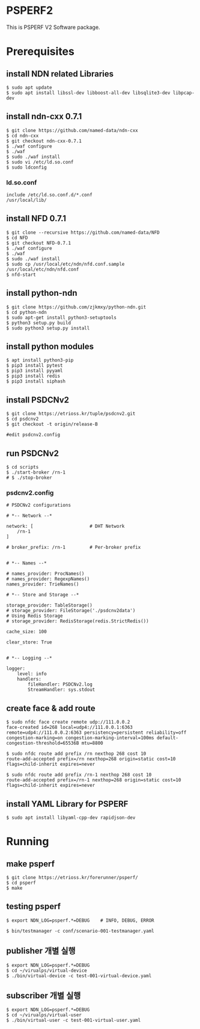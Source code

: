 PSPERF2
=======
This is PSPERF V2 Software package.


Prerequisites
=============

## install NDN related Libraries

    $ sudo apt update
    $ sudo apt install libssl-dev libboost-all-dev libsqlite3-dev libpcap-dev

## install ndn-cxx 0.7.1

    $ git clone https://github.com/named-data/ndn-cxx
    $ cd ndn-cxx
    $ git checkout ndn-cxx-0.7.1
    $ ./waf configure
    $ ./waf
    $ sudo ./waf install
    $ sudo vi /etc/ld.so.conf
    $ sudo ldconfig

### ld.so.conf
~~~
include /etc/ld.so.conf.d/*.conf
/usr/local/lib/
~~~

## install NFD 0.7.1

    $ git clone --recursive https://github.com/named-data/NFD
    $ cd NFD
    $ git checkout NFD-0.7.1
    $ ./waf configure
    $ ./waf
    $ sudo ./waf install
    $ sudo cp /usr/local/etc/ndn/nfd.conf.sample /usr/local/etc/ndn/nfd.conf
    $ nfd-start

## install python-ndn

    $ git clone https://github.com/zjkmxy/python-ndn.git
    $ cd python-ndn 
    $ sudo apt-get install python3-setuptools
    $ python3 setup.py build
    $ sudo python3 setup.py install

## install python modules

    $ apt install python3-pip
    $ pip3 install pytest
    $ pip3 install pyyaml
    $ pip3 install redis
    $ pip3 install siphash

## install PSDCNv2

    $ git clone https://etrioss.kr/tuple/psdcnv2.git
    $ cd psdcnv2
    $ git checkout -t origin/release-B
    
    #edit psdcnv2.config

## run PSDCNv2
    $ cd scripts
    $ ./start-broker /rn-1
    # $ ./stop-broker
    
### psdcnv2.config
~~~
# PSDCNv2 configurations

# *-- Network --*

network: [                     # DHT Network
    /rn-1
]

# broker_prefix: /rn-1         # Per-broker prefix


# *-- Names --*

# names_provider: ProcNames()
# names_provider: RegexpNames()
names_provider: TrieNames()

# *-- Store and Storage --*

storage_provider: TableStorage()
# storage_provider: FileStorage('./psdcnv2data')
# Using Redis Storage
# storage_provider: RedisStorage(redis.StrictRedis())

cache_size: 100

clear_store: True


# *-- Logging --*

logger:
    level: info
    handlers:
        fileHandler: PSDCNv2.log
        StreamHandler: sys.stdout

~~~

## create face & add route
~~~
$ sudo nfdc face create remote udp://111.0.0.2
face-created id=268 local=udp4://111.0.0.1:6363 remote=udp4://111.0.0.2:6363 persistency=persistent reliability=off congestion-marking=on congestion-marking-interval=100ms default-congestion-threshold=65536B mtu=8800

$ sudo nfdc route add prefix /rn nexthop 268 cost 10
route-add-accepted prefix=/rn nexthop=268 origin=static cost=10 flags=child-inherit expires=never

$ sudo nfdc route add prefix /rn-1 nexthop 268 cost 10
route-add-accepted prefix=/rn-1 nexthop=268 origin=static cost=10 flags=child-inherit expires=never

~~~
    
## install YAML Library for PSPERF

    $ sudo apt install libyaml-cpp-dev rapidjson-dev
    

Running
=============

## make psperf

    $ git clone https://etrioss.kr/forerunner/psperf/
    $ cd psperf
    $ make

## testing psperf

    $ export NDN_LOG=psperf.*=DEBUG    # INFO, DEBUG, ERROR
    
    $ bin/testmanager -c conf/scenario-001-testmanager.yaml


## publisher 개별 실행
    $ export NDN_LOG=psperf.*=DEBUG
    $ cd ~/virualps/virtual-device
    $ ./bin/virtual-device -c test-001-virtual-device.yaml

    

## subscriber 개별 실행

    $ export NDN_LOG=psperf.*=DEBUG
    $ cd ~/virualps/virtual-user
    $ ./bin/virtual-user -c test-001-virtual-user.yaml

 


